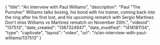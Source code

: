 {
    "title": "An Interview with Paul Williams",
    "description": "Paul \"The Punisher\" Williams talks boxing, his bond with his trainer, coming back into the ring after his first lost, and his upcoming rematch with Sergio Martinez.  Don't miss Williams vs Martinez rematch on November 20th.",
    "videoid": "137513",
    "date_created": "1387324947",
    "date_modified": "1418181134",
    "type": "captivate",
    "layout": "video",
    "url": "\/v\/an-interview-with-paul-williams\/137513"
}